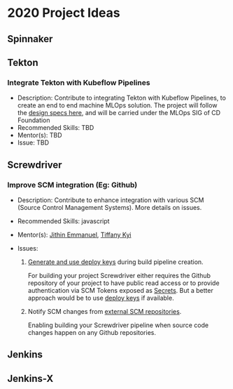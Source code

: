 # 2020 Project Ideas


## Spinnaker

## Tekton

### Integrate Tekton with Kubeflow Pipelines

- Description: Contribute to integrating Tekton with Kubeflow Pipelines, to create an end to end machine MLOps solution. The project will follow the [design specs here](https://docs.google.com/document/d/1oXOdiItI4GbEe_qzyBmMAqfLBjfYX1nM94WHY3EPa94/edit#heading=h.bqfysjn55rqn), and will be carried under the MLOps SIG of CD Foundation
- Recommended Skills: TBD
- Mentor(s): TBD
- Issue: TBD

## Screwdriver

### Improve SCM integration (Eg: Github)

- Description: Contribute to enhance integration with various SCM (Source Control Management Systems). More details on issues.
- Recommended Skills: javascript
- Mentor(s): [Jithin Emmanuel](github.com/jithine), [Tiffany Kyi](https://github.com/tkyi/)
- Issues:

    1. [Generate and use deploy keys](https://github.com/screwdriver-cd/screwdriver/issues/1079) during build pipeline creation.

        For building your project Screwdriver either requires the Github repository of your project to have public read access or to provide authentication via SCM Tokens exposed as [Secrets](https://docs.screwdriver.cd/user-guide/configuration/secrets). But a better approach would be to use [deploy keys](https://developer.github.com/v3/guides/managing-deploy-keys/#deploy-keys) if available.

    2. Notify SCM changes from [external SCM repositories](https://github.com/screwdriver-cd/screwdriver/issues/1415). 

        Enabling building your Screwdriver pipeline when source code changes happen on any Github repositories. 

## Jenkins

## Jenkins-X

